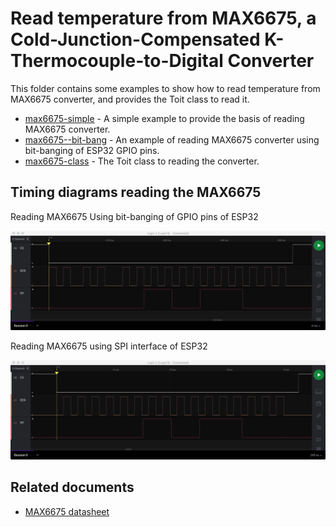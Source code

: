 # Read temperature from MAX6675, a Cold-Junction-Compensated K-Thermocouple-to-Digital Converter

This folder contains some examples to show how to read temperature from MAX6675 converter, and provides the Toit class to read it.

- [max6675-simple](max6675-simple.toit) - A simple example to provide the basis of reading MAX6675 converter.
- [max6675--bit-bang](max6675-bit-bang.toit) - An example of reading MAX6675 converter using bit-banging of ESP32 GPIO pins.
- [max6675-class](max6675-class.toit) - The Toit class to reading the converter.


## Timing diagrams reading the MAX6675

Reading MAX6675 Using bit-banging of GPIO pins of ESP32

![alt text](_more/max6675-reading-bit-bang.png "Reading MAX6675 Using bit-banging of GPIO pins of ESP32")

Reading MAX6675 using SPI interface of ESP32

![alt text](_more/max6675-reading-class.png "Reading MAX6675 using SPI interface of ESP32")


## Related documents

- [MAX6675 datasheet](https://datasheets.maximintegrated.com/en/ds/MAX6675.pdf)